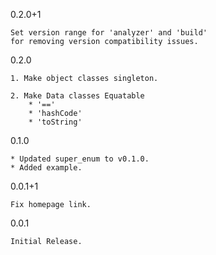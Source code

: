 0.2.0+1
    
    Set version range for 'analyzer' and 'build' 
    for removing version compatibility issues.

0.2.0

    1. Make object classes singleton.
    
    2. Make Data classes Equatable 
        * '=='
        * 'hashCode'
        * 'toString'

0.1.0
       
    * Updated super_enum to v0.1.0.
    * Added example.
    
0.0.1+1

    Fix homepage link.

0.0.1

    Initial Release.
